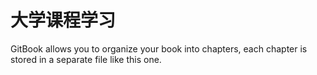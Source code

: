 # 大学课程学习

GitBook allows you to organize your book into chapters, each chapter is stored in a separate file like this one.

